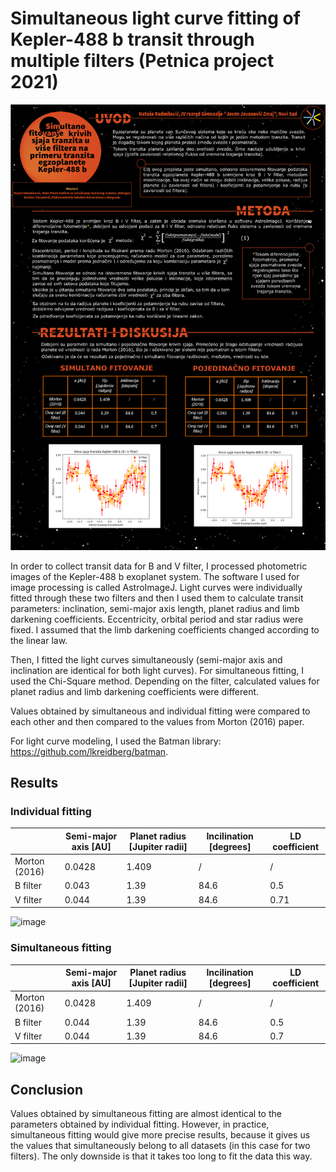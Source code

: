 # Simultaneous light curve fitting of Kepler-488 b transit through multiple filters (Petnica project 2021)

<img src="poster.png" alt="Project summary">

In order to collect transit data for B and V filter, I processed photometric images of the Kepler-488 b exoplanet system. The software I used for image processing is called AstroImageJ. 
Light curves were individually fitted through these two filters and then I used them to calculate transit parameters: inclination, semi-major axis length, planet radius and limb darkening coefficients. Eccentricity, orbital period and star radius were fixed. I assumed that the limb darkening coefficients changed according to the linear law.

Then, I fitted the light curves simultaneously (semi-major axis and inclination are identical for both light curves). For simultaneous fitting, I used the Chi-Square method. Depending on the filter, calculated values for planet radius and limb darkening coefficients were different.

Values obtained by simultaneous and individual fitting were compared to each other and then compared to the values from Morton (2016) paper.

For light curve modeling, I used the Batman library: https://github.com/lkreidberg/batman.

## Results


### Individual fitting

|               | Semi-major axis [AU] | Planet radius [Jupiter radii] | Incilination [degrees] | LD coefficient |
| ------------- | -------------------- | ----------------------------- | ---------------------- | -------------- |
| Morton (2016) |     0.0428           |        1.409                  |      /                 |        /       |
|    B filter   |     0.043            |        1.39                   |      84.6              |  0.5           |
|    V filter   |    0.044             |        1.39                   |      84.6              |  0.71          |

![image](https://github.com/natasarad02/kepler-488b/assets/45151070/db24de80-7b2c-442f-91a8-18bb1efc3ee6)



### Simultaneous fitting

|               | Semi-major axis [AU] | Planet radius [Jupiter radii] | Incilination [degrees] | LD coefficient |
| ------------- | -------------------- | ----------------------------- | ---------------------- | -------------- |
| Morton (2016) |     0.0428           |        1.409                  |      /                 |        /       |
|    B filter   |     0.044            |        1.39                   |      84.6              |  0.5           |
|    V filter   |    0.044             |        1.39                   |      84.6              |  0.7           |

![image](https://github.com/natasarad02/kepler-488b/assets/45151070/485df316-c661-4538-b153-2227deab2def)


## Conclusion

Values obtained by simultaneous fitting are almost identical to the parameters obtained by individual fitting. However, in practice, simultaneous fitting would give more precise results, because it gives us the values that simultaneously belong to all datasets (in this case for two filters). The only downside is that it takes too long to fit the data this way.

